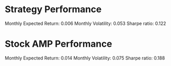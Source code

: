 # Strategy Performance
Monthly Expected Return: 0.006
Monthly Volatility: 0.053
Sharpe ratio: 0.122
# Stock AMP Performance
Monthly Expected Return: 0.014
Monthly Volatility: 0.075
Sharpe ratio: 0.188
